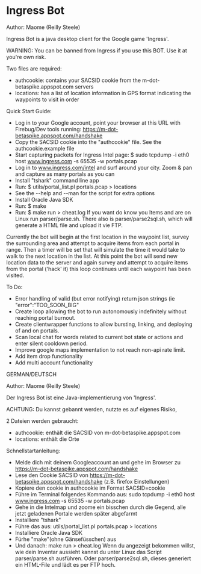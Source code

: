 Ingress Bot
===========

Author: Maome (Reilly Steele)

Ingress Bot is a java desktop client for the Google game 'Ingress'.

WARNING: You can be banned from Ingress if you use this BOT. Use it at you're own risk.

Two files are required:
* authcookie: contains your SACSID cookie from the m-dot-betaspike.appspot.com servers
* locations: has a list of location information in GPS format indicating the waypoints to visit in order

Quick Start Guide:

* Log in to your Google account, point your browser at this URL with Firebug/Dev tools running:  https://m-dot-betaspike.appspot.com/handshake
* Copy the SACSID cookie into the "authcookie" file.  See the authcookie.example file
* Start capturing packets for Ingress Intel page:  $ sudo tcpdump -i eth0 host www.ingress.com -s 65535 -w portals.pcap 
* Log in to www.ingress.com/intel and surf around your city.  Zoom & pan and capture as many portals as you can
* Install "tshark" command line app
* Run:  $ utils/portal\_list.pl portals.pcap > locations  
* See the --help and --man for the script for extra options
* Install Oracle Java SDK
* Run:  $ make
* Run:  $ make run > cheat.log
If you want do know you Items and are on Linux run parser/parse.sh.
There also is parser/parse2sql.sh, which will generate a HTML file and upload it vie FTP.

Currently the bot will begin at the first location in the waypoint list, survey the surrounding area and attempt
to acquire items from each portal in range. Then a timer will be set that will simulate the time it would take to
walk to the next location in the list. At this point the bot will send new location data to the server and again
survey and attempt to acquire items from the portal ('hack' it) this loop continues until each waypoint has been
visited. 

To Do:
* Error handling of valid (but error notifying) return json strings (ie "error":"TOO_SOON_BIG"
* Create loop allowing the bot to run autonomously indefinitely without reaching portal burnout.
* Create clientwrapper functions to allow bursting, linking, and deploying of and on portals.
* Scan local chat for words related to current bot state or actions and enter silent cooldown period.
* Improve google maps implementation to not reach non-api rate limit.
* Add item drop functionality
* Add multi account functionality

GERMAN/DEUTSCH

Author: Maome (Reilly Steele)

Der Ingress Bot ist eine Java-implementierung von 'Ingress'.

ACHTUNG: Du kannst gebannt werden, nutzte es auf eigenes Risiko,

2 Dateien werden gebraucht:
* authcookie: enthält die SACSID von m-dot-betaspike.appspot.com 
* locations: enthält die Orte

Schnellstartanleitung:

* Melde dich mit deinem Googleaccount an und gehe im Browser zu  https://m-dot-betaspike.appspot.com/handshake
* Lese den Cookie SACSID von https://m-dot-betaspike.appspot.com/handshake (z.B. firefox Einstellungen)
* Kopiere den cookie in authcookie im Format SACSID=cookie
* Führe im Terminal folgendes Kommando aus: sudo tcpdump -i eth0 host www.ingress.com -s 65535 -w portals.pcap 
* Gehe in die Intelmap und zoome ein bisschen durch die Gegend, alle jetzt geladenen Portale werden später abgefarmt
* Installiere "tshark"
* Führe das aus: utils/portal\_list.pl portals.pcap > locations  
* Installiere Oracle Java SDK
* Fürhe "make"(ohne Gänsefüsschen) aus
* Und danach: make run > cheat.log
Wenn du angezeigt bekommen willst, wie dein Inventar aussieht kannst du unter Linux das Script parser/parse.sh ausführen.
Oder parser/parse2sql.sh, dieses generiert ein HTML-File und lädt es per FTP hoch.
